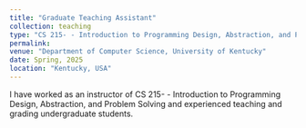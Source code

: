 ```yaml
---
title: "Graduate Teaching Assistant"
collection: teaching
type: "CS 215- - Introduction to Programming Design, Abstraction, and Problem Solving."
permalink: 
venue: "Department of Computer Science, University of Kentucky"
date: Spring, 2025
location: "Kentucky, USA"
---
```


I have worked as an instructor of CS 215- - Introduction to Programming Design, Abstraction, and Problem Solving and experienced teaching and grading undergraduate students.
